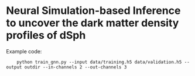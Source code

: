 # Neural Simulation-based Inference to uncover the dark matter density profiles of dSph

Example code:
```
    python train_gnn.py --input data/training.h5 data/validation.h5 --output outdir --in-channels 2 --out-channels 3
```
